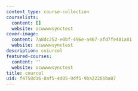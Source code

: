 ```yaml
---
content_type: course-collection
courselists:
  content: []
  website: ocwwwwsynctest
cover-image:
  content: 7a8dc252-e0bf-496e-a467-afd7fe401a81
  website: ocwwwwsynctest
description: coiurcol
featured-courses:
  content: ''
  website: ocwwwwsynctest
title: courcol
uid: f4758d16-8af5-4d05-9df5-9ba22201ba07
---
```

